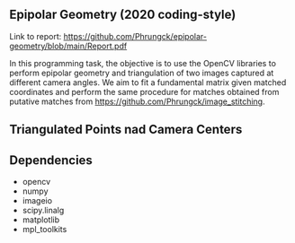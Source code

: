 ## Epipolar Geometry (2020 coding-style)
Link to report: https://github.com/Phrungck/epipolar-geometry/blob/main/Report.pdf

In this programming task, the objective is to use the OpenCV libraries to perform epipolar geometry and triangulation of two images captured at different camera angles. We aim to fit a fundamental matrix given matched coordinates and perform the same procedure for matches obtained from putative matches from https://github.com/Phrungck/image_stitching.

## Triangulated Points nad Camera Centers

## Dependencies
* opencv
* numpy
* imageio
* scipy.linalg
* matplotlib
* mpl_toolkits

